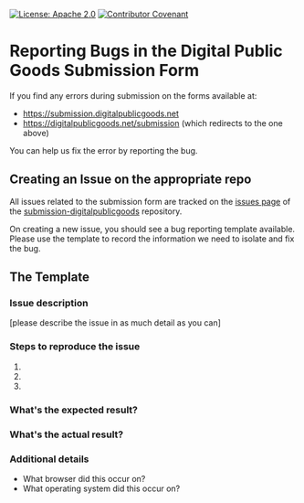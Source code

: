 [![License: Apache 2.0](https://img.shields.io/badge/License-Apache%202.0-blue.svg)](https://www.gnu.org/licenses/gpl-3.0) [![Contributor Covenant](https://img.shields.io/badge/Contributor%20Covenant-v2.0%20adopted-ff69b4.svg)](CODE_OF_CONDUCT.md)

# Reporting Bugs in the Digital Public Goods Submission Form

If you find any errors during submission on the forms available at:
 
* https://submission.digitalpublicgoods.net
* https://digitalpublicgoods.net/submission (which redirects to the one above)

You can help us fix the error by reporting the bug. 

## Creating an Issue on the appropriate repo

All issues related to the submission form are tracked on the [issues page](https://github.com/dpgabot/submission-digitalpublicgoods/issues/) of the [submission-digitalpublicgoods](https://github.com/dpgabot/submission-digitalpublicgoods/) repository.

On creating a new issue, you should see a bug reporting template available. Please use the template to record the information we need to isolate and fix the bug.

## The Template

### Issue description

[please describe the issue in as much detail as you can]

### Steps to reproduce the issue

1. 
2. 
3. 

### What's the expected result?

### What's the actual result?

### Additional details

- What browser did this occur on?
- What operating system did this occur on?

